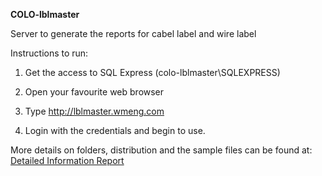 **COLO-lblmaster**

Server to generate the reports for cabel label and wire label

Instructions to run: 

1. Get the access to SQL Express (colo-lblmaster\SQLEXPRESS)

2. Open your favourite web browser

3. Type http://lblmaster.wmeng.com

4. Login with the credentials and begin to use.

More details on folders, distribution and the sample files can be found at:
[Detailed Information Report](https://wunderlichmalec-my.sharepoint.com/:w:/r/personal/amrutha_shetty_wmeng_com/Documents/Cabel%20and%20wire%20labels.docx?d=w39514a672018465381e7cdda13bb7bf6&csf=1&web=1&e=PEiXC5)


